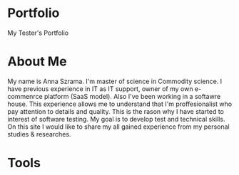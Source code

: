 # Portfolio
My Tester's Portfolio
# About Me
My name is Anna Szrama. I'm master of science in Commodity science. I have previous experience in IT as IT support, owner of my own e-commenrce platform (SaaS model). Also I've been working in a softawre house. This experience allows me to understand that I'm proffesionalist who pay attention to details and quality. This is the rason why I have started to interest of software testing. My goal is to develop test and technical skills. On this site I would like to share my all gained experience from my personal studies & researches.
# Tools
